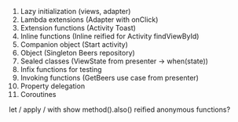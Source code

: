 1. Lazy initialization (views, adapter)
2. Lambda extensions (Adapter with onClick)
3. Extension functions (Activity Toast)
4. Inline functions (Inline reified for Activity findViewById)
5. Companion object (Start activity)
6. Object (Singleton Beers repository)
7. Sealed classes (ViewState from presenter -> when(state))
8. Infix functions for testing
9. Invoking functions (GetBeers use case from presenter)
10. Property delegation
11. Coroutines

let / apply / with
show method().also()
reified
anonymous functions?
